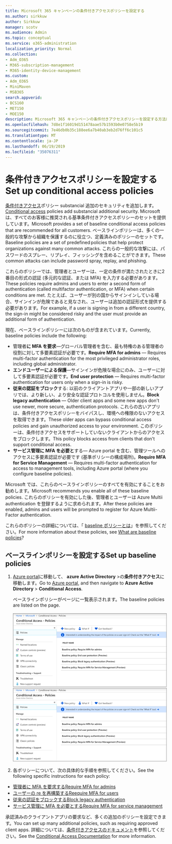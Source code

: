 ```yaml
---
title: Microsoft 365 キャンペーンの条件付きアクセスポリシーを設定する
ms.author: sirkkuw
author: Sirkkuw
manager: scotv
ms.audience: Admin
ms.topic: conceptual
ms.service: o365-administration
localization_priority: Normal
ms.collection:
- Adm_O365
- M365-subscription-management
- M365-identity-device-management
ms.custom:
- Adm_O365
- MiniMaven
- MSB365
search.appverid:
- BCS160
- MET150
- MOE150
description: Microsoft 365 キャンペーンの条件付きアクセスポリシーを設定する方法について説明します。
ms.openlocfilehash: 7d8e1f16019d151478aae57b1593b0e0758e5b19
ms.sourcegitcommit: 7e46db0b35c188ee6a7b40ab3eb2d76ff6c101c5
ms.translationtype: MT
ms.contentlocale: ja-JP
ms.lasthandoff: 06/19/2019
ms.locfileid: "35076311"
---
```

# <a name="set-up-conditional-access-policies"></a><span data-ttu-id="25bd6-103">条件付きアクセスポリシーを設定する</span><span class="sxs-lookup"><span data-stu-id="25bd6-103">Set up conditional access policies</span></span>

<span data-ttu-id="25bd6-104">[条件付きアクセス](https://docs.microsoft.com/azure/active-directory/conditional-access/overview)ポリシー substancial 追加のセキュリティを追加します。</span><span class="sxs-lookup"><span data-stu-id="25bd6-104">[Conditional access](https://docs.microsoft.com/azure/active-directory/conditional-access/overview) policies add substancial additional security.</span></span> <span data-ttu-id="25bd6-105">Microsoft は、すべてのお客様に推奨される基準条件付きアクセスポリシーのセットを提供しています。</span><span class="sxs-lookup"><span data-stu-id="25bd6-105">Microsoft provides a set of baseline conditional access policies that are recommended for all customers.</span></span> <span data-ttu-id="25bd6-106">ベースラインポリシーは、多くの一般的な攻撃から組織を保護するのに役立つ、定義済みのポリシーのセットです。</span><span class="sxs-lookup"><span data-stu-id="25bd6-106">Baseline policies are a set of predefined policies that help protect organizations against many common attacks.</span></span> <span data-ttu-id="25bd6-107">これらの一般的な攻撃には、パスワードのスプレー、リプレイ、フィッシングを含めることができます。</span><span class="sxs-lookup"><span data-stu-id="25bd6-107">These common attacks can include password spray, replay, and phishing.</span></span>

<span data-ttu-id="25bd6-108">これらのポリシーでは、管理者とユーザーは、一定の条件が満たされたときに2番目の形式の認証 (多元的な認証、または MFA) を入力する必要があります。</span><span class="sxs-lookup"><span data-stu-id="25bd6-108">These policies require admins and users to enter a second form of authentication (called multifactor authentication, or MFA) when certain conditions are met.</span></span> <span data-ttu-id="25bd6-109">たとえば、ユーザーが別の国からサインインしている場合、サインインが危険であると見なされ、ユーザーは追加の認証形式を提供する必要があります。</span><span class="sxs-lookup"><span data-stu-id="25bd6-109">For example, if a user is signing in from a different country, the sign-in might be considered risky and the user must provide an additional form of authentication.</span></span> 

<span data-ttu-id="25bd6-110">現在、ベースラインポリシーには次のものが含まれています。</span><span class="sxs-lookup"><span data-stu-id="25bd6-110">Currently, baseline policies include the following:</span></span>
- <span data-ttu-id="25bd6-111">管理者**に MFA を要求**—グローバル管理者を含む、最も特権のある管理者の役割に対して多要素認証が必要です。</span><span class="sxs-lookup"><span data-stu-id="25bd6-111">**Require MFA for admins** — Requires multi-factor authentication for the most privileged administrator roles, including global administrator.</span></span>
- <span data-ttu-id="25bd6-112">**エンドユーザーによる保護**—サインインが危険な場合にのみ、ユーザーに対して多要素認証が必要です。</span><span class="sxs-lookup"><span data-stu-id="25bd6-112">**End user protection** — Requires multi-factor authentication for users only when a sign-in is risky.</span></span> 
- <span data-ttu-id="25bd6-113">**従来の認証をブロック**する: 以前のクライアントアプリや一部の新しいアプリでは、より新しい、より安全な認証プロトコルを使用しません。</span><span class="sxs-lookup"><span data-stu-id="25bd6-113">**Block legacy authentication** — Older client apps and some new apps don't use newer, more secure, authentication protocols.</span></span> <span data-ttu-id="25bd6-114">これらの古いアプリは、条件付きアクセスポリシーをバイパスし、環境への権限のないアクセスを取得できます。</span><span class="sxs-lookup"><span data-stu-id="25bd6-114">These older apps can bypass conditional access policies and gain unauthorized access to your environment.</span></span> <span data-ttu-id="25bd6-115">このポリシーは、条件付きアクセスをサポートしていないクライアントからのアクセスをブロックします。</span><span class="sxs-lookup"><span data-stu-id="25bd6-115">This policy blocks access from clients that don't support conditional access.</span></span> 
- <span data-ttu-id="25bd6-116">**サービス管理に MFA を必要と**する— Azure portal を含む、管理ツールへのアクセスに多要素認証が必要です (基準ポリシーの構成場所)。</span><span class="sxs-lookup"><span data-stu-id="25bd6-116">**Require MFA for Service Management** — Requires multi-factor authentication for access to management tools, including Azure portal (where you configure baseline policies).</span></span> 

<span data-ttu-id="25bd6-117">Microsoft では、これらのベースラインポリシーのすべてを有効にすることをお勧めします。</span><span class="sxs-lookup"><span data-stu-id="25bd6-117">Microsoft recommends you enable all of these baseline policies.</span></span> <span data-ttu-id="25bd6-118">これらのポリシーを有効にした後、管理者とユーザーは Azure Multii authentication を登録するように求められます。</span><span class="sxs-lookup"><span data-stu-id="25bd6-118">After these policies are enabled, admins and users will be prompted to register for Azure Multii-Factor authentication.</span></span>

<span data-ttu-id="25bd6-119">これらのポリシーの詳細については、「 [baseline ポリシーとは](https://docs.microsoft.com/azure/active-directory/conditional-access/concept-baseline-protection)」を参照してください。</span><span class="sxs-lookup"><span data-stu-id="25bd6-119">For more information about these policies, see [What are baseline policies](https://docs.microsoft.com/azure/active-directory/conditional-access/concept-baseline-protection)?</span></span>


## <a name="set-up-baseline-policies"></a><span data-ttu-id="25bd6-120">ベースラインポリシーを設定する</span><span class="sxs-lookup"><span data-stu-id="25bd6-120">Set up baseline policies</span></span>

1. <span data-ttu-id="25bd6-121">[Azure portal](https://portal.azure.com)に移動して、 **azure Active Directory** \>の**条件付きアクセス**に移動します。</span><span class="sxs-lookup"><span data-stu-id="25bd6-121">Go to [Azure portal](https://portal.azure.com), and then navigate to **Azure Active Directory** \> **Conditional Access**.</span></span>
    
    <span data-ttu-id="25bd6-122">ベースラインポリシーがページに一覧表示されます。</span><span class="sxs-lookup"><span data-stu-id="25bd6-122">The baseline policies are listed on the page.</span></span> <br/> <br/>
    <span data-ttu-id="25bd6-123">![条件付きアクセスのベースラインポリシーを一覧表示するページ。](media/baslinepolicies.png)</span><span class="sxs-lookup"><span data-stu-id="25bd6-123">![Page that lists baseline policies for conditional access.](media/baslinepolicies.png)</span></span>
1. <span data-ttu-id="25bd6-124">各ポリシーについて、次の具体的な手順を参照してください。</span><span class="sxs-lookup"><span data-stu-id="25bd6-124">See the following specific instructions for each policy:</span></span>

  - [<span data-ttu-id="25bd6-125">管理者に MFA を要求する</span><span class="sxs-lookup"><span data-stu-id="25bd6-125">Require MFA for admins</span></span>](https://docs.microsoft.com/en-us/azure/active-directory/conditional-access/howto-baseline-protect-administrators)
- [<span data-ttu-id="25bd6-126">ユーザーの re を再構築する</span><span class="sxs-lookup"><span data-stu-id="25bd6-126">Reequire MFA for users</span></span>](https://docs.microsoft.com/en-us/azure/active-directory/conditional-access/howto-baseline-protect-end-users)  
 - [<span data-ttu-id="25bd6-127">従来の認証をブロックする</span><span class="sxs-lookup"><span data-stu-id="25bd6-127">Block legacy authentication</span></span>](https://docs.microsoft.com/en-us/azure/active-directory/conditional-access/howto-baseline-protect-legacy-auth)
  - [<span data-ttu-id="25bd6-128">サービス管理に MFA を必要とする</span><span class="sxs-lookup"><span data-stu-id="25bd6-128">Require MFA for service management</span></span>](https://docs.microsoft.com/azure/active-directory/conditional-access/howto-baseline-protect-azure)

<span data-ttu-id="25bd6-129">承認済みのクライアントアプリの要求など、多くの追加のポリシーを設定できます。</span><span class="sxs-lookup"><span data-stu-id="25bd6-129">You can set up many additional policies, such as requiring approved client apps.</span></span> <span data-ttu-id="25bd6-130">詳細については、[条件付きアクセスのドキュメント](https://docs.microsoft.com/azure/active-directory/conditional-access/)を参照してください。</span><span class="sxs-lookup"><span data-stu-id="25bd6-130">See the [Conditional Access Documentation](https://docs.microsoft.com/azure/active-directory/conditional-access/) for more information.</span></span>